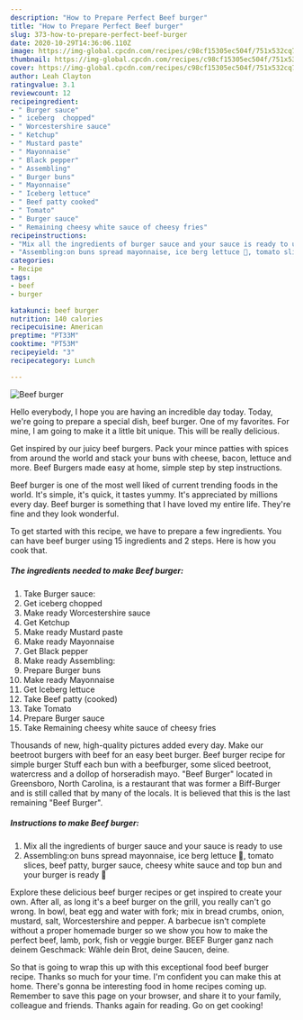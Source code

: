 ```yaml
---
description: "How to Prepare Perfect Beef burger"
title: "How to Prepare Perfect Beef burger"
slug: 373-how-to-prepare-perfect-beef-burger
date: 2020-10-29T14:36:06.110Z
image: https://img-global.cpcdn.com/recipes/c98cf15305ec504f/751x532cq70/beef-burger-recipe-main-photo.jpg
thumbnail: https://img-global.cpcdn.com/recipes/c98cf15305ec504f/751x532cq70/beef-burger-recipe-main-photo.jpg
cover: https://img-global.cpcdn.com/recipes/c98cf15305ec504f/751x532cq70/beef-burger-recipe-main-photo.jpg
author: Leah Clayton
ratingvalue: 3.1
reviewcount: 12
recipeingredient:
- " Burger sauce"
- " iceberg  chopped"
- " Worcestershire sauce"
- " Ketchup"
- " Mustard paste"
- " Mayonnaise"
- " Black pepper"
- " Assembling"
- " Burger buns"
- " Mayonnaise"
- " Iceberg lettuce"
- " Beef patty cooked"
- " Tomato"
- " Burger sauce"
- " Remaining cheesy white sauce of cheesy fries"
recipeinstructions:
- "Mix all the ingredients of burger sauce and your sauce is ready to use"
- "Assembling:on buns spread mayonnaise, ice berg lettuce 🥬, tomato slices, beef patty, burger sauce, cheesy white sauce and top bun and your burger is ready 🍔"
categories:
- Recipe
tags:
- beef
- burger

katakunci: beef burger 
nutrition: 140 calories
recipecuisine: American
preptime: "PT33M"
cooktime: "PT53M"
recipeyield: "3"
recipecategory: Lunch

---
```



![Beef burger](https://img-global.cpcdn.com/recipes/c98cf15305ec504f/751x532cq70/beef-burger-recipe-main-photo.jpg)

Hello everybody, I hope you are having an incredible day today. Today, we're going to prepare a special dish, beef burger. One of my favorites. For mine, I am going to make it a little bit unique. This will be really delicious.

Get inspired by our juicy beef burgers. Pack your mince patties with spices from around the world and stack your buns with cheese, bacon, lettuce and more. Beef Burgers made easy at home, simple step by step instructions.

Beef burger is one of the most well liked of current trending foods in the world. It's simple, it's quick, it tastes yummy. It's appreciated by millions every day. Beef burger is something that I have loved my entire life. They're fine and they look wonderful.


To get started with this recipe, we have to prepare a few ingredients. You can have beef burger using 15 ingredients and 2 steps. Here is how you cook that.

<!--inarticleads1-->

##### The ingredients needed to make Beef burger:

1. Take  Burger sauce:
1. Get  iceberg  chopped
1. Make ready  Worcestershire sauce
1. Get  Ketchup
1. Make ready  Mustard paste
1. Make ready  Mayonnaise
1. Get  Black pepper
1. Make ready  Assembling:
1. Prepare  Burger buns
1. Make ready  Mayonnaise
1. Get  Iceberg lettuce
1. Take  Beef patty (cooked)
1. Take  Tomato
1. Prepare  Burger sauce
1. Take  Remaining cheesy white sauce of cheesy fries


Thousands of new, high-quality pictures added every day. Make our beetroot burgers with beef for an easy beet burger. Beef burger recipe for simple burger Stuff each bun with a beefburger, some sliced beetroot, watercress and a dollop of horseradish mayo. &#34;Beef Burger&#34; located in Greensboro, North Carolina, is a restaurant that was former a Biff-Burger and is still called that by many of the locals. It is believed that this is the last remaining &#34;Beef Burger&#34;. 

<!--inarticleads2-->

##### Instructions to make Beef burger:

1. Mix all the ingredients of burger sauce and your sauce is ready to use
1. Assembling:on buns spread mayonnaise, ice berg lettuce 🥬, tomato slices, beef patty, burger sauce, cheesy white sauce and top bun and your burger is ready 🍔


Explore these delicious beef burger recipes or get inspired to create your own. After all, as long it&#39;s a beef burger on the grill, you really can&#39;t go wrong. In bowl, beat egg and water with fork; mix in bread crumbs, onion, mustard, salt, Worcestershire and pepper. A barbecue isn&#39;t complete without a proper homemade burger so we show you how to make the perfect beef, lamb, pork, fish or veggie burger. BEEF Burger ganz nach deinem Geschmack: Wähle dein Brot, deine Saucen, deine. 

So that is going to wrap this up with this exceptional food beef burger recipe. Thanks so much for your time. I'm confident you can make this at home. There's gonna be interesting food in home recipes coming up. Remember to save this page on your browser, and share it to your family, colleague and friends. Thanks again for reading. Go on get cooking!
